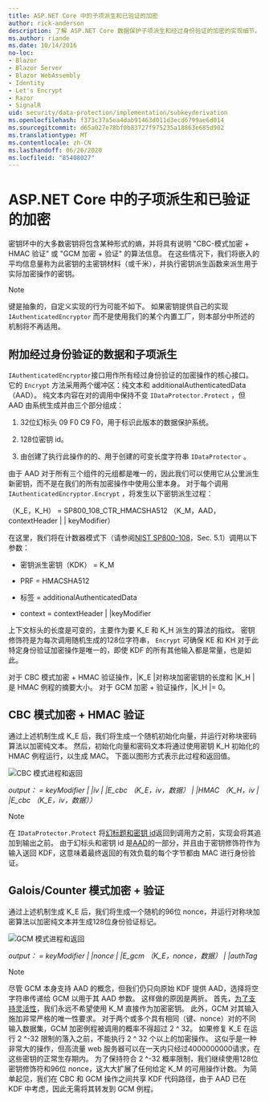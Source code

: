 ```yaml
---
title: ASP.NET Core 中的子项派生和已验证的加密
author: rick-anderson
description: 了解 ASP.NET Core 数据保护子项派生和经过身份验证的加密的实现细节。
ms.author: riande
ms.date: 10/14/2016
no-loc:
- Blazor
- Blazor Server
- Blazor WebAssembly
- Identity
- Let's Encrypt
- Razor
- SignalR
uid: security/data-protection/implementation/subkeyderivation
ms.openlocfilehash: f373c37a5ea4dab91463d011d3ecd6799ae6d014
ms.sourcegitcommit: d65a027e78bf0b83727f975235a18863e685d902
ms.translationtype: MT
ms.contentlocale: zh-CN
ms.lasthandoff: 06/26/2020
ms.locfileid: "85408027"
---
```

# <a name="subkey-derivation-and-authenticated-encryption-in-aspnet-core"></a>ASP.NET Core 中的子项派生和已验证的加密

<a name="data-protection-implementation-subkey-derivation"></a>

密钥环中的大多数密钥将包含某种形式的熵，并将具有说明 "CBC-模式加密 + HMAC 验证" 或 "GCM 加密 + 验证" 的算法信息。 在这些情况下，我们将嵌入的平均信息量称为此密钥的主密钥材料（或千米），并执行密钥派生函数来派生用于实际加密操作的密钥。

> [!NOTE]
> 键是抽象的，自定义实现的行为可能不如下。 如果密钥提供自己的实现 `IAuthenticatedEncryptor` 而不是使用我们的某个内置工厂，则本部分中所述的机制将不再适用。

<a name="data-protection-implementation-subkey-derivation-aad"></a>

## <a name="additional-authenticated-data-and-subkey-derivation"></a>附加经过身份验证的数据和子项派生

`IAuthenticatedEncryptor`接口用作所有经过身份验证的加密操作的核心接口。 它的 `Encrypt` 方法采用两个缓冲区：纯文本和 additionalAuthenticatedData （AAD）。 纯文本内容在对的调用中保持不变 `IDataProtector.Protect` ，但 AAD 由系统生成并由三个部分组成：

1. 32位幻标头 09 F0 C9 F0，用于标识此版本的数据保护系统。

2. 128位密钥 id。

3. 由创建了执行此操作的的、用于创建的可变长度字符串 `IDataProtector` 。

由于 AAD 对于所有三个组件的元组都是唯一的，因此我们可以使用它从公里派生新密钥，而不是在我们的所有加密操作中使用公里本身。 对于每个调用 `IAuthenticatedEncryptor.Encrypt` ，将发生以下密钥派生过程：

（K_E，K_H） = SP800_108_CTR_HMACSHA512 （K_M，AAD，contextHeader | | keyModifier）

在这里，我们将在计数器模式下（请参阅[NIST SP800-108](https://nvlpubs.nist.gov/nistpubs/Legacy/SP/nistspecialpublication800-108.pdf)，Sec. 5.1）调用以下参数：

* 密钥派生密钥（KDK） = K_M

* PRF = HMACSHA512

* 标签 = additionalAuthenticatedData

* context = contextHeader | |keyModifier

上下文标头的长度是可变的，主要作为要 K_E 和 K_H 派生的算法的指纹。 密钥修饰符是为每次调用随机生成的128位字符串， `Encrypt` 可确保 KE 和 KH 对于此特定身份验证加密操作是唯一的，即使 KDF 的所有其他输入都是常量，也是如此。

对于 CBC 模式加密 + HMAC 验证操作，|K_E |对称块加密密钥的长度和 |K_H |是 HMAC 例程的摘要大小。 对于 GCM 加密 + 验证操作，|K_H |= 0。

## <a name="cbc-mode-encryption--hmac-validation"></a>CBC 模式加密 + HMAC 验证

通过上述机制生成 K_E 后，我们将生成一个随机初始化向量，并运行对称块密码算法以加密纯文本。 然后，初始化向量和密码文本将通过使用密钥 K_H 初始化的 HMAC 例程运行，以生成 MAC。 下面以图形方式表示此过程和返回值。

![CBC 模式进程和返回](subkeyderivation/_static/cbcprocess.png)

*output： = keyModifier | |iv | |E_cbc （K_E，iv，数据） | |HMAC （K_H，iv | |E_cbc （K_E，iv，数据））*

> [!NOTE]
> 在 `IDataProtector.Protect` 将[幻标题和密钥 id](xref:security/data-protection/implementation/authenticated-encryption-details)返回到调用方之前，实现会将其追加到输出之前。 由于幻标头和密钥 id 是[AAD](xref:security/data-protection/implementation/subkeyderivation#data-protection-implementation-subkey-derivation-aad)的一部分，并且由于密钥修饰符作为输入送回 KDF，这意味着最终返回的有效负载的每个字节都由 MAC 进行身份验证。

## <a name="galoiscounter-mode-encryption--validation"></a>Galois/Counter 模式加密 + 验证

通过上述机制生成 K_E 后，我们将生成一个随机的96位 nonce，并运行对称块加密算法以加密纯文本并生成128位身份验证标记。

![GCM 模式进程和返回](subkeyderivation/_static/galoisprocess.png)

*output： = keyModifier | |nonce | |E_gcm （K_E，nonce，数据） | |authTag*

> [!NOTE]
> 尽管 GCM 本身支持 AAD 的概念，但我们仍只向原始 KDF 提供 AAD，选择将空字符串传递给 GCM 以用于其 AAD 参数。 这样做的原因是两折。 首先，[为了支持灵活性](xref:security/data-protection/implementation/context-headers#data-protection-implementation-context-headers)，我们永远不希望使用 K_M 直接作为加密密钥。 此外，GCM 对其输入施加非常严格的唯一性要求。 对于两个或多个具有相同（键、nonce）对的不同输入数据集，GCM 加密例程被调用的概率不得超过 2 ^ 32。 如果修复 K_E 在运行 2 ^-32 限制的落入之前，不能执行 2 ^ 32 个以上的加密操作。 这似乎是一种非常大的操作，但高流量 web 服务器可以在一天内只经过4000000000请求，在这些密钥的正常生存期内。 为了保持符合 2 ^-32 概率限制，我们继续使用128位密钥修饰符和96位 nonce，这大大扩展了任何给定 K_M 的可用操作计数。 为简单起见，我们在 CBC 和 GCM 操作之间共享 KDF 代码路径，由于 AAD 已在 KDF 中考虑，因此无需将其转发到 GCM 例程。
